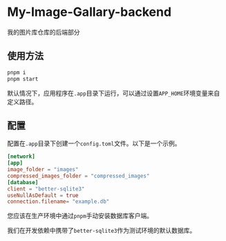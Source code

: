 # My-Image-Gallary-backend

我的图片库仓库的后端部分

## 使用方法

```bash
pnpm i
pnpm start
```

默认情况下，应用程序在`.app`目录下运行，可以通过设置`APP_HOME`环境变量来自定义路径。

## 配置

配置在`.app`目录下创建一个`config.toml`文件。以下是一个示例。

```toml
[network]
[app]
image_folder = "images"
compressed_images_folder = "compressed_images"
[database]
client = "better-sqlite3"
useNullAsDefault = true
connection.filename= "example.db"
```

您应该在生产环境中通过`pnpm`手动安装数据库客户端。

我们在开发依赖中携带了`better-sqlite3`作为测试环境的默认数据库。
